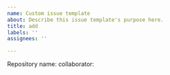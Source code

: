 ```yaml
---
name: Custom issue template
about: Describe this issue template's purpose here.
title: add
labels: ''
assignees: ''

---
```


Repository name:
collaborator:
